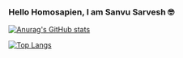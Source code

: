 ### Hello Homosapien, I am Sanvu Sarvesh 🤓

[![Anurag's GitHub stats](https://github-readme-stats.vercel.app/api?username=SanvuSarvesh&show_icons=true)](https://github.com/SanvuSarvesh/github-readme-stats&show_icons=true)


[![Top Langs](https://github-readme-stats.vercel.app/api/top-langs/?username=SanvuSarvesh)](https://github.com/SanvuSarvesh/github-readme-stats&layout=compact)

<!--
**SanvuSarvesh/SanvuSarvesh** is a ✨ _special_ ✨ repository because its `README.md` (this file) appears on your GitHub profile.


